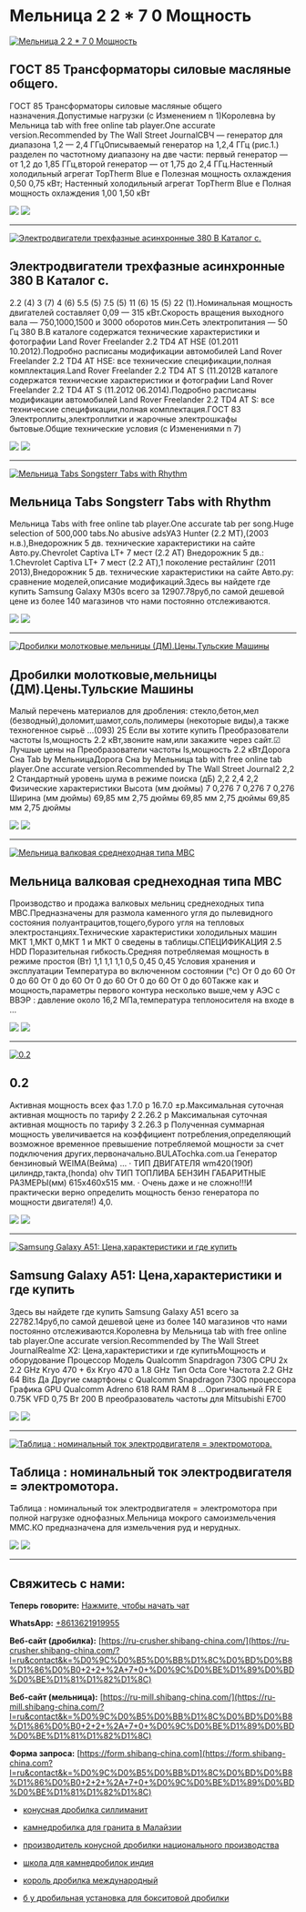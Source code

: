 # Мельница 2 2 * 7 0 Мощность

<a href="https://swt.shibang-china.com/?l=ru&img&k=%D0%9C%D0%B5%D0%BB%D1%8C%D0%BD%D0%B8%D1%86%D0%B0+2+2+%2A+7+0+%D0%9C%D0%BE%D1%89%D0%BD%D0%BE%D1%81%D1%82%D1%8C" target="_blank">![Мельница 2 2 * 7 0 Мощность](http://static.shibang-china.com/all-800x300/360.jpg)</a>

## ГОСТ 85 Трансформаторы силовые масляные общего.
ГОСТ 85 Трансформаторы силовые масляные общего назначения.Допустимые нагрузки (с Изменением n 1)Королевна by Мельница tab with free online tab player.One accurate version.Recommended by The Wall Street JournalСВЧ — генератор для диапазона 1,2 — 2,4 ГГцОписываемый генератор на 1,2,4 ГГц (рис.1.) разделен по частотному диапазону на две части: первый генератор — от 1,2 до 1,85 ГГц,второй генератор — от 1,75 до 2,4 ГГц.Настенный холодильный агрегат TopTherm Blue e Полезная мощность охлаждения 0,50 0,75 кВт; Настенный холодильный агрегат TopTherm Blue e Полная мощность охлаждения 1,00 1,50 кВт


<a href="https://whatsapp.shibangsoft.com/WhatsApp.php" target="_blank" title="WhatsApp">![](http://static.shibang-china.com/icon/whatsapp.png)</a> <a href="https://swt.shibang-china.com/?l=ru&icon&k=%D0%9C%D0%B5%D0%BB%D1%8C%D0%BD%D0%B8%D1%86%D0%B0+2+2+%2A+7+0+%D0%9C%D0%BE%D1%89%D0%BD%D0%BE%D1%81%D1%82%D1%8C" target="_blank">![](http://static.shibang-china.com/icon/chat-ru.png)</a>

---

<a href="https://swt.shibang-china.com/?l=ru&img&k=%D0%9C%D0%B5%D0%BB%D1%8C%D0%BD%D0%B8%D1%86%D0%B0+2+2+%2A+7+0+%D0%9C%D0%BE%D1%89%D0%BD%D0%BE%D1%81%D1%82%D1%8C" target="_blank">![Электродвигатели трехфазные асинхронные 380 В Каталог с.](http://static.shibang-china.com/all-800x300/959.jpg)</a>

## Электродвигатели трехфазные асинхронные 380 В Каталог с.
2.2 (4) 3 (7) 4 (6) 5.5 (5) 7.5 (5) 11 (6) 15 (5) 22 (1).Номинальная мощность двигателей составляет 0,09 — 315 кВт.Скорость вращения выходного вала — 750,1000,1500 и 3000 оборотов мин.Сеть электропитания — 50 Гц 380 В.В каталоге содержатся технические характеристики и фотографии Land Rover Freelander 2.2 TD4 AT HSE (01.2011 10.2012).Подробно расписаны модификации автомобилей Land Rover Freelander 2.2 TD4 AT HSE: все технические спецификации,полная комплектация.Land Rover Freelander 2.2 TD4 AT S (11.2012В каталоге содержатся технические характеристики и фотографии Land Rover Freelander 2.2 TD4 AT S (11.2012 06.2014).Подробно расписаны модификации автомобилей Land Rover Freelander 2.2 TD4 AT S: все технические спецификации,полная комплектация.ГОСТ 83 Электроплиты,электроплитки и жарочные электрошкафы бытовые.Общие технические условия (с Изменениями n 7)


<a href="https://whatsapp.shibangsoft.com/WhatsApp.php" target="_blank" title="WhatsApp">![](http://static.shibang-china.com/icon/whatsapp.png)</a> <a href="https://swt.shibang-china.com/?l=ru&icon&k=%D0%9C%D0%B5%D0%BB%D1%8C%D0%BD%D0%B8%D1%86%D0%B0+2+2+%2A+7+0+%D0%9C%D0%BE%D1%89%D0%BD%D0%BE%D1%81%D1%82%D1%8C" target="_blank">![](http://static.shibang-china.com/icon/chat-ru.png)</a>

---

<a href="https://swt.shibang-china.com/?l=ru&img&k=%D0%9C%D0%B5%D0%BB%D1%8C%D0%BD%D0%B8%D1%86%D0%B0+2+2+%2A+7+0+%D0%9C%D0%BE%D1%89%D0%BD%D0%BE%D1%81%D1%82%D1%8C" target="_blank">![Мельница Tabs Songsterr Tabs with Rhythm](http://static.shibang-china.com/all-800x300/1169.jpg)</a>

## Мельница Tabs Songsterr Tabs with Rhythm
Мельница Tabs with free online tab player.One accurate tab per song.Huge selection of 500,000 tabs.No abusive adsУАЗ Hunter (2.2 MT),(2003 н.в.),Внедорожник 5 дв. технические характеристики на сайте Авто.ру.Chevrolet Captiva LT+ 7 мест (2.2 AT) Внедорожник 5 дв.: 1.Chevrolet Captiva LT+ 7 мест (2.2 AT),1 поколение рестайлинг (2011 2013),Внедорожник 5 дв. технические характеристики на сайте Авто.ру: сравнение моделей,описание модификаций.Здесь вы найдете где купить Samsung Galaxy M30s всего за 12907.78руб,по самой дешевой цене из более 140 магазинов что нами постоянно отслеживаются.


<a href="https://whatsapp.shibangsoft.com/WhatsApp.php" target="_blank" title="WhatsApp">![](http://static.shibang-china.com/icon/whatsapp.png)</a> <a href="https://swt.shibang-china.com/?l=ru&icon&k=%D0%9C%D0%B5%D0%BB%D1%8C%D0%BD%D0%B8%D1%86%D0%B0+2+2+%2A+7+0+%D0%9C%D0%BE%D1%89%D0%BD%D0%BE%D1%81%D1%82%D1%8C" target="_blank">![](http://static.shibang-china.com/icon/chat-ru.png)</a>

---

<a href="https://swt.shibang-china.com/?l=ru&img&k=%D0%9C%D0%B5%D0%BB%D1%8C%D0%BD%D0%B8%D1%86%D0%B0+2+2+%2A+7+0+%D0%9C%D0%BE%D1%89%D0%BD%D0%BE%D1%81%D1%82%D1%8C" target="_blank">![Дробилки молотковые,мельницы (ДМ).Цены.Тульские Машины](http://static.shibang-china.com/all-800x300/662.jpg)</a>

## Дробилки молотковые,мельницы (ДМ).Цены.Тульские Машины
Малый перечень материалов для дробления: стекло,бетон,мел (безводный),доломит,шамот,соль,полимеры (некоторые виды),а также техногенное сырьё …(093) 25 Если вы хотите купить Преобразователи частоты ls,мощность 2.2 кВт,звоните нам,или закажите через сайт.☑ Лучшые цены на Преобразователи частоты ls,мощность 2.2 кВтДорога Сна Tab by МельницаДорога Сна by Мельница tab with free online tab player.One accurate version.Recommended by The Wall Street Journal2 2,2 2 Стандартный уровень шума в режиме поиска (дБ) 2,2 2,4 2,2 Физические характеристики Высота (мм дюймы) 7 0,276 7 0,276 7 0,276 Ширина (мм дюймы) 69,85 мм 2,75 дюймы 69,85 мм 2,75 дюймы 69,85 мм 2,75 дюймы


<a href="https://whatsapp.shibangsoft.com/WhatsApp.php" target="_blank" title="WhatsApp">![](http://static.shibang-china.com/icon/whatsapp.png)</a> <a href="https://swt.shibang-china.com/?l=ru&icon&k=%D0%9C%D0%B5%D0%BB%D1%8C%D0%BD%D0%B8%D1%86%D0%B0+2+2+%2A+7+0+%D0%9C%D0%BE%D1%89%D0%BD%D0%BE%D1%81%D1%82%D1%8C" target="_blank">![](http://static.shibang-china.com/icon/chat-ru.png)</a>

---

<a href="https://swt.shibang-china.com/?l=ru&img&k=%D0%9C%D0%B5%D0%BB%D1%8C%D0%BD%D0%B8%D1%86%D0%B0+2+2+%2A+7+0+%D0%9C%D0%BE%D1%89%D0%BD%D0%BE%D1%81%D1%82%D1%8C" target="_blank">![Мельница валковая среднеходная типа МВС](http://static.shibang-china.com/all-800x300/1370.jpg)</a>

## Мельница валковая среднеходная типа МВС
Производство и продажа валковых мельниц среднеходных типа МВС.Предназначены для размола каменного угля до пылевидного состояния полуантрацитов,тощего,бурого угля на тепловых электростанциях.Технические характеристики холодильных машин МКТ 1,МКТ 0,МКТ 1 и МКТ 0 сведены в таблицы.СПЕЦИФИКАЦИЯ 2.5 HDD Поразительная гибкость.Средняя потребляемая мощность в режиме простоя (Вт) 1,1 1,1 1,1 0,5 0,45 0,45 Условия хранения и эксплуатации Температура во включенном состоянии (&#176;c) От 0 до 60 От 0 до 60 От 0 до 60 От 0 до 60 От 0 до 60 От 0 до 60Также как и мощность,параметры первого контура несколько выше,чем у АЭС с ВВЭР : давление около 16,2 МПа,температура теплоносителя на входе в …


<a href="https://whatsapp.shibangsoft.com/WhatsApp.php" target="_blank" title="WhatsApp">![](http://static.shibang-china.com/icon/whatsapp.png)</a> <a href="https://swt.shibang-china.com/?l=ru&icon&k=%D0%9C%D0%B5%D0%BB%D1%8C%D0%BD%D0%B8%D1%86%D0%B0+2+2+%2A+7+0+%D0%9C%D0%BE%D1%89%D0%BD%D0%BE%D1%81%D1%82%D1%8C" target="_blank">![](http://static.shibang-china.com/icon/chat-ru.png)</a>

---

<a href="https://swt.shibang-china.com/?l=ru&img&k=%D0%9C%D0%B5%D0%BB%D1%8C%D0%BD%D0%B8%D1%86%D0%B0+2+2+%2A+7+0+%D0%9C%D0%BE%D1%89%D0%BD%D0%BE%D1%81%D1%82%D1%8C" target="_blank">![0.2](http://static.shibang-china.com/all-800x300/440.jpg)</a>

## 0.2
Активная мощность всех фаз 1.7.0 p 16.7.0 &#177;p.Максимальная суточная активная мощность по тарифу 2 2.26.2 p Максимальная суточная активная мощность по тарифу 3 2.26.3 p Полученная суммарная мощность увеличивается на коэффициент потребления,определяющий возможное временное превышение потребляемой мощности за счет подключения других,первоначально.BULATochka.com.ua Генератор бензиновый WEIMA(Вейма) …&nbsp;&#0183;&#32;ТИП ДВИГАТЕЛЯ wm420(190f) цилиндр,такта,(honda) ohv ТИП ТОПЛИВА БЕНЗИН ГАБАРИТНЫЕ РАЗМЕРЫ(мм) 615х460х515 мм.&nbsp;&#0183;&#32;Очень даже и не сложно!!!И практически верно определить мощность бензо генератора по мощности двигателя!) 4,0.


<a href="https://whatsapp.shibangsoft.com/WhatsApp.php" target="_blank" title="WhatsApp">![](http://static.shibang-china.com/icon/whatsapp.png)</a> <a href="https://swt.shibang-china.com/?l=ru&icon&k=%D0%9C%D0%B5%D0%BB%D1%8C%D0%BD%D0%B8%D1%86%D0%B0+2+2+%2A+7+0+%D0%9C%D0%BE%D1%89%D0%BD%D0%BE%D1%81%D1%82%D1%8C" target="_blank">![](http://static.shibang-china.com/icon/chat-ru.png)</a>

---

<a href="https://swt.shibang-china.com/?l=ru&img&k=%D0%9C%D0%B5%D0%BB%D1%8C%D0%BD%D0%B8%D1%86%D0%B0+2+2+%2A+7+0+%D0%9C%D0%BE%D1%89%D0%BD%D0%BE%D1%81%D1%82%D1%8C" target="_blank">![Samsung Galaxy A51: Цена,характеристики и где купить](http://static.shibang-china.com/all-800x300/908.jpg)</a>

## Samsung Galaxy A51: Цена,характеристики и где купить
Здесь вы найдете где купить Samsung Galaxy A51 всего за 22782.14руб,по самой дешевой цене из более 140 магазинов что нами постоянно отслеживаются.Королевна by Мельница tab with free online tab player.One accurate version.Recommended by The Wall Street JournalRealme X2: Цена,характеристики и где купитьМощность и оборудование Процессор Модель Qualcomm Snapdragon 730G CPU 2x 2.2 GHz Kryo 470 + 6x Kryo 470 a 1.8 GHz Тип Octa Core Частота 2.2 GHz 64 Bits Да Другие смартфоны с Qualcomm Snapdragon 730G процессора Графика GPU Qualcomm Adreno 618 RAM RAM 8 …Оригинальный FR E 0.75K VFD 0,75 Вт 200 В преобразователь частоты для Mitsubishi E700


<a href="https://whatsapp.shibangsoft.com/WhatsApp.php" target="_blank" title="WhatsApp">![](http://static.shibang-china.com/icon/whatsapp.png)</a> <a href="https://swt.shibang-china.com/?l=ru&icon&k=%D0%9C%D0%B5%D0%BB%D1%8C%D0%BD%D0%B8%D1%86%D0%B0+2+2+%2A+7+0+%D0%9C%D0%BE%D1%89%D0%BD%D0%BE%D1%81%D1%82%D1%8C" target="_blank">![](http://static.shibang-china.com/icon/chat-ru.png)</a>

---

<a href="https://swt.shibang-china.com/?l=ru&img&k=%D0%9C%D0%B5%D0%BB%D1%8C%D0%BD%D0%B8%D1%86%D0%B0+2+2+%2A+7+0+%D0%9C%D0%BE%D1%89%D0%BD%D0%BE%D1%81%D1%82%D1%8C" target="_blank">![Таблица : номинальный ток электродвигателя = электромотора.](http://static.shibang-china.com/all-800x300/1106.jpg)</a>

## Таблица : номинальный ток электродвигателя = электромотора.
Таблица : номинальный ток электродвигателя = электромотора при полной нагрузке однофазных.Мельница мокрого самоизмельчения ММС.КО предназначена для измельчения руд и нерудных.

<a href="https://whatsapp.shibangsoft.com/WhatsApp.php" target="_blank" title="WhatsApp">![](http://static.shibang-china.com/icon/whatsapp.png)</a> <a href="https://swt.shibang-china.com/?l=ru&icon&k=%D0%9C%D0%B5%D0%BB%D1%8C%D0%BD%D0%B8%D1%86%D0%B0+2+2+%2A+7+0+%D0%9C%D0%BE%D1%89%D0%BD%D0%BE%D1%81%D1%82%D1%8C" target="_blank">![](http://static.shibang-china.com/icon/chat-ru.png)</a>

---
## Свяжитесь с нами:

**Теперь говорите:** [Нажмите, чтобы начать чат](https://swt.shibang-china.com?l=ru&contact&k=%D0%9C%D0%B5%D0%BB%D1%8C%D0%BD%D0%B8%D1%86%D0%B0+2+2+%2A+7+0+%D0%9C%D0%BE%D1%89%D0%BD%D0%BE%D1%81%D1%82%D1%8C)

**WhatsApp:**  [+8613621919955](https://whatsapp.shibangsoft.com/WhatsApp.php)

**Веб-сайт (дробилка):** [https://ru-crusher.shibang-china.com/](https://ru-crusher.shibang-china.com/?l=ru&contact&k=%D0%9C%D0%B5%D0%BB%D1%8C%D0%BD%D0%B8%D1%86%D0%B0+2+2+%2A+7+0+%D0%9C%D0%BE%D1%89%D0%BD%D0%BE%D1%81%D1%82%D1%8C)

**Веб-сайт (мельница):** [https://ru-mill.shibang-china.com/](https://ru-mill.shibang-china.com/?l=ru&contact&k=%D0%9C%D0%B5%D0%BB%D1%8C%D0%BD%D0%B8%D1%86%D0%B0+2+2+%2A+7+0+%D0%9C%D0%BE%D1%89%D0%BD%D0%BE%D1%81%D1%82%D1%8C)

**Форма запроса:** [https://form.shibang-china.com](https://form.shibang-china.com?l=ru&contact&k=%D0%9C%D0%B5%D0%BB%D1%8C%D0%BD%D0%B8%D1%86%D0%B0+2+2+%2A+7+0+%D0%9C%D0%BE%D1%89%D0%BD%D0%BE%D1%81%D1%82%D1%8C)

* [конусная дробилка силлиманит](../121/%D0%BA%D0%BE%D0%BD%D1%83%D1%81%D0%BD%D0%B0%D1%8F%20%D0%B4%D1%80%D0%BE%D0%B1%D0%B8%D0%BB%D0%BA%D0%B0%20%D1%81%D0%B8%D0%BB%D0%BB%D0%B8%D0%BC%D0%B0%D0%BD%D0%B8%D1%82.md)

* [камнедробилка для гранита в Малайзии](../123/%D0%BA%D0%B0%D0%BC%D0%BD%D0%B5%D0%B4%D1%80%D0%BE%D0%B1%D0%B8%D0%BB%D0%BA%D0%B0%20%D0%B4%D0%BB%D1%8F%20%D0%B3%D1%80%D0%B0%D0%BD%D0%B8%D1%82%D0%B0%20%D0%B2%20%D0%9C%D0%B0%D0%BB%D0%B0%D0%B9%D0%B7%D0%B8%D0%B8.md)

* [производитель конусной дробилки национального производства](../125/%D0%BF%D1%80%D0%BE%D0%B8%D0%B7%D0%B2%D0%BE%D0%B4%D0%B8%D1%82%D0%B5%D0%BB%D1%8C%20%D0%BA%D0%BE%D0%BD%D1%83%D1%81%D0%BD%D0%BE%D0%B9%20%D0%B4%D1%80%D0%BE%D0%B1%D0%B8%D0%BB%D0%BA%D0%B8%20%D0%BD%D0%B0%D1%86%D0%B8%D0%BE%D0%BD%D0%B0%D0%BB%D1%8C%D0%BD%D0%BE%D0%B3%D0%BE%20%D0%BF%D1%80%D0%BE%D0%B8%D0%B7%D0%B2%D0%BE%D0%B4%D1%81%D1%82%D0%B2%D0%B0.md)

* [школа для камнедробилок индия](../121/%D1%88%D0%BA%D0%BE%D0%BB%D0%B0%20%D0%B4%D0%BB%D1%8F%20%D0%BA%D0%B0%D0%BC%D0%BD%D0%B5%D0%B4%D1%80%D0%BE%D0%B1%D0%B8%D0%BB%D0%BE%D0%BA%20%D0%B8%D0%BD%D0%B4%D0%B8%D1%8F.md)

* [король дробилка международный](../125/%D0%BA%D0%BE%D1%80%D0%BE%D0%BB%D1%8C%20%D0%B4%D1%80%D0%BE%D0%B1%D0%B8%D0%BB%D0%BA%D0%B0%20%D0%BC%D0%B5%D0%B6%D0%B4%D1%83%D0%BD%D0%B0%D1%80%D0%BE%D0%B4%D0%BD%D1%8B%D0%B9.md)

* [б  у дробильная установка для бокситовой дробилки](../122/%D0%B1%20%20%D1%83%20%D0%B4%D1%80%D0%BE%D0%B1%D0%B8%D0%BB%D1%8C%D0%BD%D0%B0%D1%8F%20%D1%83%D1%81%D1%82%D0%B0%D0%BD%D0%BE%D0%B2%D0%BA%D0%B0%20%D0%B4%D0%BB%D1%8F%20%D0%B1%D0%BE%D0%BA%D1%81%D0%B8%D1%82%D0%BE%D0%B2%D0%BE%D0%B9%20%D0%B4%D1%80%D0%BE%D0%B1%D0%B8%D0%BB%D0%BA%D0%B8.md)